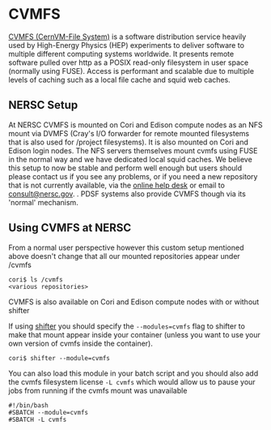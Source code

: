 # CVMFS 

[CVMFS (CernVM-File System)](https://cvmfs.readthedocs.io/en/stable/)
is a software distribution service heavily used by High-Energy Physics (HEP) experiments to deliver software to multiple different computing systems worldwide. 
It presents remote software pulled over http as a POSIX read-only filesystem in user space (normally using FUSE). 
Access is performant and scalable due to multiple levels of caching such as a local file cache and squid web caches.

## NERSC Setup

At NERSC CVMFS is mounted on Cori and Edison compute nodes as an NFS mount via DVMFS (Cray's I/O forwarder for remote mounted filesystems that is also used for /project filesystems). 
It is also mounted on Cori and Edison login nodes. The NFS servers themselves mount cvmfs using FUSE in the normal way and we have dedicated local squid caches. 
We believe this setup to now be stable and perform well enough but users should please contact us if you see any problems, 
or if you need a new repository that is not currently available, via the [online help desk](https://help.nersc.gov/) or email to consult@nersc.gov. 
 .
PDSF systems also provide CVMFS though via its 'normal' mechanism.

## Using CVMFS at NERSC

From a normal user perspective however this custom setup mentioned above doesn't change that all our mounted repositories appear under /cvmfs
    
    cori$ ls /cvmfs
    <various repositories>
    
CVMFS is also available on Cori and Edison compute nodes with or without shifter 

If using [shifter](/development/shifter/how-to-use.md) you should specify the `--modules=cvmfs` flag to shifter to make that mount appear inside your container (unless you want to use your own 
version of cvmfs inside the container).

    cori$ shifter --module=cvmfs

You can also load this module in your batch script and you should also add the cvmfs filesystem license `-L cvmfs` which would allow us to pause your jobs from running if the cvmfs mount was unavailable

    #!/bin/bash
    #SBATCH --module=cvmfs
    #SBATCH -L cvmfs


